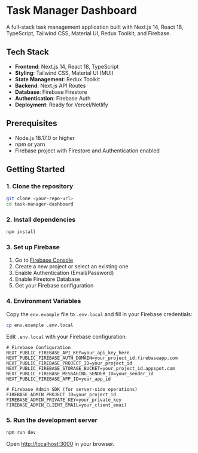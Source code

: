 # Task Manager Dashboard

A full-stack task management application built with Next.js 14, React 18, TypeScript, Tailwind CSS, Material UI, Redux Toolkit, and Firebase.

## Tech Stack

- **Frontend**: Next.js 14, React 18, TypeScript
- **Styling**: Tailwind CSS, Material UI (MUI)
- **State Management**: Redux Toolkit
- **Backend**: Next.js API Routes
- **Database**: Firebase Firestore
- **Authentication**: Firebase Auth
- **Deployment**: Ready for Vercel/Netlify

## Prerequisites

- Node.js 18.17.0 or higher
- npm or yarn
- Firebase project with Firestore and Authentication enabled

## Getting Started

### 1. Clone the repository

```bash
git clone <your-repo-url>
cd task-manager-dashboard
```

### 2. Install dependencies

```bash
npm install
```

### 3. Set up Firebase

1. Go to [Firebase Console](https://console.firebase.google.com/)
2. Create a new project or select an existing one
3. Enable Authentication (Email/Password)
4. Enable Firestore Database
5. Get your Firebase configuration

### 4. Environment Variables

Copy the `env.example` file to `.env.local` and fill in your Firebase credentials:

```bash
cp env.example .env.local
```

Edit `.env.local` with your Firebase configuration:

```env
# Firebase Configuration
NEXT_PUBLIC_FIREBASE_API_KEY=your_api_key_here
NEXT_PUBLIC_FIREBASE_AUTH_DOMAIN=your_project_id.firebaseapp.com
NEXT_PUBLIC_FIREBASE_PROJECT_ID=your_project_id
NEXT_PUBLIC_FIREBASE_STORAGE_BUCKET=your_project_id.appspot.com
NEXT_PUBLIC_FIREBASE_MESSAGING_SENDER_ID=your_sender_id
NEXT_PUBLIC_FIREBASE_APP_ID=your_app_id

# Firebase Admin SDK (for server-side operations)
FIREBASE_ADMIN_PROJECT_ID=your_project_id
FIREBASE_ADMIN_PRIVATE_KEY=your_private_key
FIREBASE_ADMIN_CLIENT_EMAIL=your_client_email
```

### 5. Run the development server

```bash
npm run dev
```

Open [http://localhost:3000](http://localhost:3000) in your browser.

